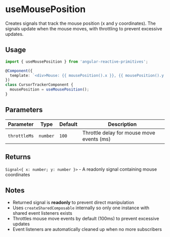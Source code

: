 # useMousePosition

Creates signals that track the mouse position (x and y coordinates). The signals update when the mouse moves, with throttling to prevent excessive updates.

## Usage

```ts
import { useMousePosition } from 'angular-reactive-primitives';

@Component({
  template: `<div>Mouse: {{ mousePosition().x }}, {{ mousePosition().y }}</div>`,
})
class CursorTrackerComponent {
  mousePosition = useMousePosition();
}
```

## Parameters

| Parameter    | Type     | Default | Description                           |
| ------------ | -------- | ------- | ------------------------------------- |
| `throttleMs` | `number` | `100`   | Throttle delay for mouse move events (ms) |

## Returns

`Signal<{ x: number; y: number }>` - A readonly signal containing mouse coordinates

## Notes

- Returned signal is **readonly** to prevent direct manipulation
- Uses `createSharedComposable` internally so only one instance with shared event listeners exists
- Throttles mouse move events by default (100ms) to prevent excessive updates
- Event listeners are automatically cleaned up when no more subscribers
